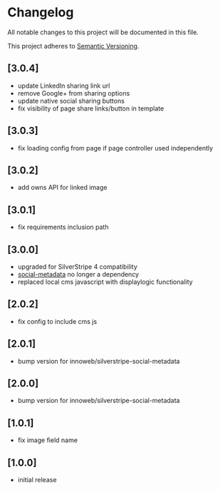 # Changelog

All notable changes to this project will be documented in this file.

This project adheres to [Semantic Versioning](http://semver.org/).

## [3.0.4]

* update LinkedIn sharing link url
* remove Google+ from sharing options
* update native social sharing buttons
* fix visibility of page share links/button in template

## [3.0.3]

* fix loading config from page if page controller used independently

## [3.0.2]

* add owns API for linked image

## [3.0.1]

* fix requirements inclusion path

## [3.0.0]

* upgraded for SilverStripe 4 compatibility
* [social-metadata](https://github.com/innoweb/silverstripe-social-metadata) no longer a dependency 
* replaced local cms javascript with displaylogic functionality

## [2.0.2]

* fix config to include cms js

## [2.0.1]

* bump version for innoweb/silverstripe-social-metadata

## [2.0.0]

* bump version for innoweb/silverstripe-social-metadata

## [1.0.1]

* fix image field name

## [1.0.0]

* initial release
